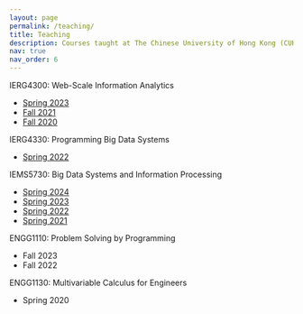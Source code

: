 ```yaml
---
layout: page
permalink: /teaching/
title: Teaching
description: Courses taught at The Chinese University of Hong Kong (CUHK).
nav: true
nav_order: 6
---
```


IERG4300: Web-Scale Information Analytics
- [Spring 2023](https://mobitec.ie.cuhk.edu.hk/ierg4300Spring2023/)
- [Fall 2021](https://mobitec.ie.cuhk.edu.hk/ierg4300Fall2021/)
- [Fall 2020](https://mobitec.ie.cuhk.edu.hk/ierg4300Fall2020/)

IERG4330: Programming Big Data Systems
- [Spring 2022](https://mobitec.ie.cuhk.edu.hk/ierg4330Spring2022/)

IEMS5730: Big Data Systems and Information Processing
- [Spring 2024](https://mobitec.ie.cuhk.edu.hk/iems5730Spring2024/)
- [Spring 2023](https://mobitec.ie.cuhk.edu.hk/iems5730Spring2023/)
- [Spring 2022](https://mobitec.ie.cuhk.edu.hk/iems5730Spring2022/)
- [Spring 2021](https://mobitec.ie.cuhk.edu.hk/iems5730Spring2021/)

ENGG1110: Problem Solving by Programming
- Fall 2023
- Fall 2022

ENGG1130: Multivariable Calculus for Engineers
- Spring 2020
